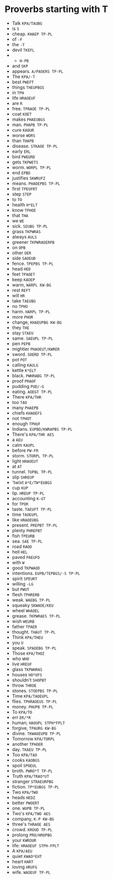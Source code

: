 # Proverbs starting with T

* Talk `KPA/TAUBG`
* is `S`
* cheap. `KHAEP TP-PL`
* of `-F`
* the `-T`
* devil `TKEFL`
* - `H-PB`
* and `SKP`
* appears. `A/PAOERS TP-PL`
* The `KPA/-T`
* best `PWEFT`
* things `THEUPBGS`
* in `TPH`
* life `HRAOEUF`
* are `R`
* free. `TPRAOE TP-PL`
* coat `KOET`
* makes `PHAEUBGS`
* man. `PHAPB TP-PL`
* cure `KAOUR`
* worse `WORS`
* than `THAPB`
* disease. `STKAOE TP-PL`
* early `ERL`
* bird `PWEURD`
* gets `TKPWETS`
* worm. `WORPL TP-PL`
* end `EPBD`
* justifies `SKWRUFZ`
* means. `PHAOEPBS TP-PL`
* first `TPEUFRT`
* step `STEP`
* to `TO`
* health `H*ELT`
* know `TPHOE`
* that `THA`
* we `WE`
* sick. `SEUBG TP-PL`
* grass `TKPWRAS`
* always `AULS`
* greener `TKPWRAOERPB`
* on `OPB`
* other `OER`
* side `SAOEUD`
* fence. `TPEPBS TP-PL`
* head `HED`
* feet `TPAOET`
* keep `KAOEP`
* warm, `WARPL KW-BG`
* rest `REFT`
* will `HR`
* take `TAEUBG`
* no `TPHO`
* harm. `HARPL TP-PL`
* more `PHOR`
* change, `KHAEUPBG KW-BG`
* they `THE`
* stay `STAEU`
* same. `SAEUPL TP-PL`
* pen `PEPB`
* mightier `PHAOEUT/KWRER`
* sword. `SOERD TP-PL`
* pot `POT`
* calling `KAULG`
* kettle `K*ELT`
* black. `PWHRABG TP-PL`
* proof `PRAOF`
* pudding `PUD/-G`
* eating. `AOEGT TP-PL`
* There `KPA/THR`
* too `TAO`
* many `PHAEPB`
* chiefs `KHAOEFS`
* not `TPHOT`
* enough `TPHUF`
* Indians. `EUPBD/KWRAPBS TP-PL`
* There's `KPA/THR AES`
* a `AEU`
* calm `KAUPL`
* before `PW-FR`
* storm. `STORPL TP-PL`
* light `HRAOEUT`
* at `AT`
* tunnel. `TUPBL TP-PL`
* slip `SHREUP`
* 'twixt `A*E/TW*EUBGS`
* cup `KUP`
* lip. `HREUP TP-PL`
* accounting `K-GT`
* for `TPOR`
* taste. `TAEUFT TP-PL`
* time `TAOEUPL`
* like `HRAOEUBG`
* present. `PREPBT TP-PL`
* plenty `PHREPBT`
* fish `TPEURB`
* sea. `SAE TP-PL`
* road `RAOD`
* hell `HEL`
* paved `PAEUFD`
* with `W`
* good `TKPWAOD`
* intentions. `EUPB/TEPBGS/-S TP-PL`
* spirit `SPEURT`
* willing `-LG`
* but `PWUT`
* flesh `TPHRERB`
* weak. `WAEBG TP-PL`
* squeaky `SKWAOE/KEU`
* wheel `WHAOEL`
* grease. `TKPWRAES TP-PL`
* wish `WEURB`
* father `TPAER`
* thought. `THAUT TP-PL`
* Think `KPA/THEU`
* you `U`
* speak. `SPAOEBG TP-PL`
* Those `KPA/THOZ`
* who `WHO`
* live `HREUF`
* glass `TKPWHRAS`
* houses `HO*UFS`
* shouldn't `SHOPBT`
* throw `THROE`
* stones. `STOEPBS TP-PL`
* Time `KPA/TAOEUPL`
* flies. `TPHRAOEUS TP-PL`
* money. `PHUPB TP-PL`
* To `KPA/TO`
* err `ER/*R`
* human; `HAOUPL STPH*FPLT`
* forgive, `TPAURG KW-BG`
* divine. `TKWAOEUPB TP-PL`
* Tomorrow `KPA/TORPL`
* another `TPHOER`
* day. `TKAEU TP-PL`
* Too `KPA/TAO`
* cooks `KAOBGS`
* spoil `SPOEUL`
* broth. `PWRO*T TP-PL`
* Truth `KPA/TRAO*UT`
* stranger `STRAEURPBG`
* fiction. `TP*EUBGS TP-PL`
* Two `KPA/TWO`
* heads `HEDZ`
* better `PWOERT`
* one. `WUPB TP-PL`
* Two's `KPA/TWO AES`
* company, `K-P KW-BG`
* three's `THRAOE AES`
* crowd. `KROUD TP-PL`
* prolong `PRO/HROPBG`
* your `KWROUR`
* life: `HRAOEUF STPH-FPLT`
* A `KPA/AEU`
* quiet `KWAO*EUT`
* heart `HART`
* loving `HRUFG`
* wife. `WAOEUF TP-PL`
